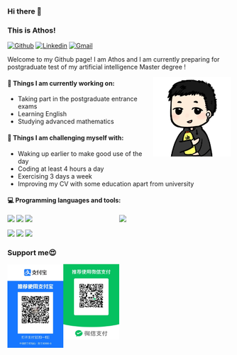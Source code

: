 ### Hi there 👋 
### This is Athos!

[![Github](https://img.shields.io/badge/-Github-000?style=flat&logo=Github&logoColor=white)](https://github.com/AthosDemo)
[![Linkedin](https://img.shields.io/badge/-LinkedIn-blue?style=flat&logo=Linkedin&logoColor=white)](https://www.linkedin.com/in/athos-zou-68bb5821b/)
[![Gmail](https://img.shields.io/badge/-Gmail-c14438?style=flat&logo=Gmail&logoColor=white)](mailto:athosnomore@gmail.com)

Welcome to my Github page! I am Athos and I am currently preparing for postgraduate test of my artificial intelligence Master degree !  

<img align="right" alt="img" src="https://github.com/AthosDemo/AthosDemo/blob/master/self-portrait.jpg" width="35%" height="auto" />


#### 🌱 Things I am currently working on: 

- Taking part in the postgraduate entrance exams 
- Learning English
- Studying advanced mathematics


#### :muscle: Things I am challenging myself with:

- Waking up earlier to make good use of the day
- Coding at least 4 hours a day
- Exercising 3 days a week
- Improving my CV with some education apart from university

#### :computer: Programming languages and tools: 
<p>
	<img width="50%" align="right" src="https://github-readme-stats.vercel.app/api?username=AthosDemo&hide_title=true&hide_border=true&locale=cn" />

<code><img width="10%" src="https://www.vectorlogo.zone/logos/java/java-ar21.svg"></code>
<code><img width="10%" src="https://www.vectorlogo.zone/logos/python/python-ar21.svg"></code>
<code><img width="8%" src="https://www.vectorlogo.zone/logos/git-scm/git-scm-ar21.svg"></code>
<br />

<code><img width="10%" src="https://www.vectorlogo.zone/logos/mysql/mysql-ar21.svg"></code>
<code><img width="10%" src="https://www.vectorlogo.zone/logos/vuejs/vuejs-ar21.svg"></code>
<code><img width="10%" src="https://www.vectorlogo.zone/logos/javascript/javascript-ar21.svg"></code>

</p>

### Support me😍
<p align="center">
  <a">
    <img width="25%" align="left"  alt="支付宝支持" src="https://github.com/AthosDemo/AthosDemo/blob/master/Alipay.jpg"/>
  </a>
  <a>
      <img width="25%" align="left" alt="微信支持" src="https://github.com/AthosDemo/AthosDemo/blob/master/weixin.jpg"/>
  </a>
</p>
